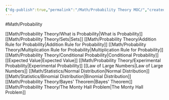 ```yaml
---
{"dg-publish":true,"permalink":"/Math/Probability Theory MOC/","created":"2024-11-03T14:06:20.350-05:00","updated":"2024-11-10T21:49:46.622-05:00"}
---
```



#Math/Probability 

[[Math/Probability Theory/What is Probability\|What is Probability]]
[[Math/Probability Theory/Sets\|Sets]]
[[Math/Probability Theory/Addition Rule for Probability\|Addition Rule for Probability]]
[[Math/Probability Theory/Multiplication Rule for Probability\|Multiplication Rule for Probability]]
[[Math/Probability Theory/Conditional  Probability\|Conditional  Probability]]
[[Expected Value\|Expected Value]]
[[Math/Probability Theory/Experimental Probability\|Experimental Probability]]
[[Law of Large Numbers\|Law of Large Numbers]]
[[Math/Statistics/Normal Distribution\|Normal Distribution]]
[[Math/Statistics/Binomial Distribution\|Binomial Distribution]]
[[Math/Probability Theory/Bayes' Theorem\|Bayes' Theorem]]
[[Math/Probability Theory/The Monty Hall Problem\|The Monty Hall Problem]]